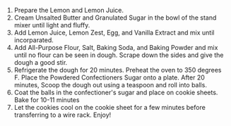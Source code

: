 <p>
    <ol>
        <li>Prepare the Lemon and Lemon Juice.</li>
        <li>Cream Unsalted Butter and Granulated Sugar in the bowl of the stand mixer until light and fluffy.</li>
        <li>Add Lemon Juice, Lemon Zest, Egg, and Vanilla Extract and mix until incorparated.</li>
        <li>Add All-Purpose Flour, Salt, Baking Soda, and Baking Powder and mix until no flour can be seen in dough. Scrape down the sides and give the dough a good stir.</li>
        <li>Refrigerate the dough for 20 minutes. Preheat the oven to 350 degrees F. Place the Powdered Confectioners Sugar onto a plate. After 20 minutes, Scoop the dough out         using a teaspoon and roll into balls.</li>
        <li>Coat the balls in the confectioner's sugar and place on cookie sheets. Bake for 10-11 minutes</li>
        <li>Let the cookies cool on the cookie sheet for a few minutes before transferring to a wire rack. Enjoy!</li>
    </ol>
</p>
